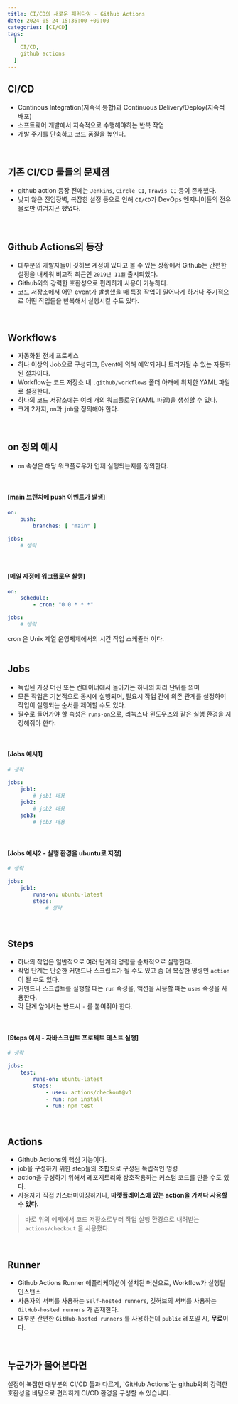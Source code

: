 ```yaml
---
title: CI/CD의 새로운 패러다임 - Github Actions
date: 2024-05-24 15:36:00 +09:00
categories: [CI/CD]
tags:
  [
    CI/CD,
    github actions
  ]
---
```


## CI/CD
- Continous Integration(지속적 통합)과 Continuous Delivery/Deploy(지속적 배포)
- 소프트웨어 개발에서 지속적으로 수행해야하는 반복 작업
- 개발 주기를 단축하고 코드 품질을 높인다.

<br>

## 기존 CI/CD 툴들의 문제점
- github action 등장 전에는 `Jenkins`, `Circle CI`, `Travis CI` 등이 존재했다.
- 낮지 않은 진입장벽, 복잡한 설정 등으로 인해 `CI/CD`가 DevOps 엔지니어들의 전유물로만 여겨지곤 했었다.

<br>

## Github Actions의 등장
- 대부분의 개발자들이 깃허브 계정이 있다고 볼 수 있는 상황에서 Github는 간편한 설정을 내세워 비교적 최근인 `2019년 11월` 출시되었다.
- Github와의 강력한 호환성으로 편리하게 사용이 가능하다.
- 코드 저장소에서 어떤 event가 발생했을 때 특정 작업이 일어나게 하거나 주기적으로 어떤 작업들을 반복해서 실행시킬 수도 있다.

<br>

## Workflows
- 자동화된 전체 프로세스
- 하나 이상의 Job으로 구성되고, Event에 의해 예약되거나 트리거될 수 있는 자동화된 절차이다.
- Workflow는 코드 저장소 내 `.github/workflows` 폴더 아래에 위치한 YAML 파일로 설정한다.
- 하나의 코드 저장소에는 여러 개의 워크플로우(YAML 파일)을 생성할 수 있다.
- 크게 2가지, `on`과 `job`을 정의해야 한다.

<br>

## on 정의 예시
- `on` 속성은 해당 워크플로우가 언제 실행되는지를 정의한다.

<br>

#### [main 브랜치에 push 이벤트가 발생]
```yaml
on:
    push:
        branches: [ "main" ]

jobs:
    # 생략
```

<br>

#### [매일 자정에 워크플로우 실행]
```yaml
on:
    schedule:
        - cron: "0 0 * * *"

jobs:
    # 생략
```

<div class="spotlight2">
cron 은 Unix 계열 운영체제에서의 시간 작업 스케쥴러 이다.
</div>

<br>

## Jobs
- 독립된 가상 머신 또는 컨테이너에서 돌아가는 하나의 처리 단위를 의미
- 모든 작업은 기본적으로 동시에 실행되며, 필요시 작업 간에 의존 관계를 설정하여 작업이 실행되는 순서를 제어할 수도 있다.
- 필수로 들어가야 할 속성은 `runs-on`으로, 리눅스나 윈도우즈와 같은 실행 환경을 지정해줘야 한다.

<br>

#### [Jobs 예시1]
```yaml
# 생략

jobs:
    job1:
        # job1 내용
    job2:
        # job2 내용
    job3:
        # job3 내용
```

<br>

#### [Jobs 예시2 - 실행 환경을 ubuntu로 지정]
```yaml
# 생략

jobs:
    job1:
        runs-on: ubuntu-latest
        steps:
            # 생략
```

<br>

## Steps
- 하나의 작업은 일반적으로 여러 단계의 명령을 순차적으로 실행한다.
- 작업 단계는 단순한 커맨드나 스크립트가 될 수도 있고 좀 더 복잡한 명령인 `action` 이 될 수도 있다.
- 커맨드나 스크립트를 실행할 때는 `run` 속성을, 액션을 사용할 때는 `uses` 속성을 사용한다.
- 각 단계 앞에서는 반드시 `-` 를 붙여줘야 한다.

<br>

#### [Steps 예시 - 자바스크립트 프로젝트 테스트 실행]
```yaml
# 생략

jobs:
    test:
        runs-on: ubuntu-latest
        steps:
            - uses: actions/checkout@v3
            - run: npm install
            - run: npm test
```

<br>

## Actions
- Github Actions의 핵심 기능이다.
- job을 구성하기 위한 step들의 조합으로 구성된 독립적인 명령
- action을 구성하기 위해서 레포지토리와 상호작용하는 커스텀 코드를 만들 수도 있다.
- 사용자가 직접 커스터마이징하거나, **마켓플레이스에 있는 action을 가져다 사용할 수 있다.**

> 바로 위의 예제에서 코드 저장소로부터 작업 실행 환경으로 내려받는 `actions/checkout` 을 사용했다.

<br>

## Runner
- Github Actions Runner 애플리케이션이 설치된 머신으로, Workflow가 실행될 인스턴스
- 사용자의 서버를 사용하는 `Self-hosted runners`, 깃허브의 서버를 사용하는 `GitHub-hosted runners` 가 존재한다.
- 대부분 간편한 `GitHub-hosted runners` 를 사용하는데 `public` 레포일 시, **무료**이다.

<br>

## 누군가가 물어본다면
<div class="spotlight1" markdown="1">
설정이 복잡한 대부분의 CI/CD 툴과 다르게, `GitHub Actions`는 github와의 강력한 호환성을 바탕으로 편리하게 CI/CD 환경을 구성할 수 있습니다.
</div>